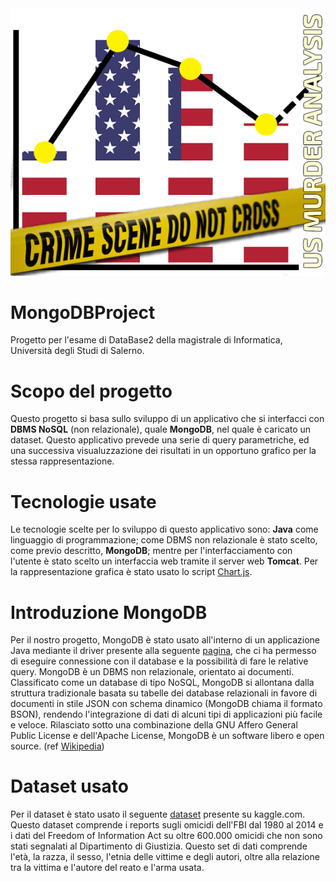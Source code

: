 <img src="https://github.com/mario-santoro/MongoDBProject/blob/master/Icon/db2-ICON2.png">

# MongoDBProject
Progetto per l'esame di DataBase2 della magistrale di Informatica, Università degli Studi di Salerno.

# Scopo del progetto
Questo progetto si basa sullo sviluppo di un applicativo che si interfacci con <b>DBMS NoSQL</b> (non relazionale), quale <b>MongoDB</b>, nel quale è caricato un dataset. Questo applicativo prevede una serie di query parametriche, ed una successiva visualuzzazione dei risultati in un opportuno grafico per la stessa rappresentazione.

# Tecnologie usate
Le tecnologie scelte per lo sviluppo di questo applicativo sono: <b>Java</b> come linguaggio di programmazione; come DBMS non relazionale è stato scelto, come previo descritto, <b>MongoDB</b>; mentre per l'interfacciamento con l'utente è stato scelto un interfaccia web tramite il server web <b>Tomcat</b>. Per la rappresentazione grafica è stato usato lo script <a href="https://www.chartjs.org/">Chart.js</a>.

# Introduzione MongoDB
Per il nostro progetto, MongoDB è stato usato all'interno di un applicazione Java mediante il driver presente alla seguente <a href="https://mvnrepository.com/artifact/org.mongodb/mongodb-driver-sync">pagina</a>, che ci ha permesso di eseguire connessione con il database e la possibilità di fare le relative query.
MongoDB è un DBMS non relazionale, orientato ai documenti. Classificato come un database di tipo NoSQL, MongoDB si allontana dalla struttura tradizionale basata su tabelle dei database relazionali in favore di documenti in stile JSON con schema dinamico (MongoDB chiama il formato BSON), rendendo l'integrazione di dati di alcuni tipi di applicazioni più facile e veloce. Rilasciato sotto una combinazione della GNU Affero General Public License e dell'Apache License, MongoDB è un software libero e open source. (ref <a href="https://it.wikipedia.org/wiki/MongoDB">Wikipedia</a>)

# Dataset usato
Per il dataset è stato usato il seguente <a href="https://www.kaggle.com/murderaccountability/homicide-reports">dataset</a> presente su kaggle.com. Questo dataset comprende i reports sugli omicidi dell'FBI dal 1980 al 2014 e i dati del Freedom of Information Act su oltre 600.000 omicidi che non sono stati segnalati al Dipartimento di Giustizia. Questo set di dati comprende l'età, la razza, il sesso, l'etnia delle vittime e degli autori, oltre alla relazione tra la vittima e l'autore del reato e l'arma usata. 
